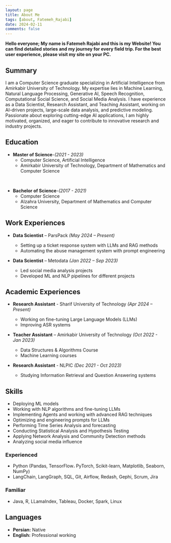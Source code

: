 ```yaml
---
layout: page
title: About Me
tags: [about, Fatemeh_Rajabi]
date: 2024-02-11
comments: false
---
```


<b> Hello everyone; My name is Fatemeh Rajabi and this is my Website! You can find detailed stories and my journey for every field trip. For the best user experience, please visit my site on your PC. </b>

## **Summary**  

I am a Computer Science graduate specializing in Artificial Intelligence from Amirkabir University of Technology. My expertise lies in Machine Learning, Natural Language Processing, Generative AI, Speech Recognition, Computational Social Science, and Social Media Analysis. I have experience as a Data Scientist, Research Assistant, and Teaching Assistant, working on AI-driven projects, large-scale data analysis, and predictive modeling. Passionate about exploring cutting-edge AI applications, I am highly motivated, organized, and eager to contribute to innovative research and industry projects.  

## **Education**  

- **Master of Science**-*(2021 - 2023)*
    - Computer Science, Artificial Intelligence
    - Amirkabir University of Technology, Department of Mathematics and Computer Science
<br>

- **Bachelor of Science**-*(2017 - 2021)*
    - Computer Science 
    - Alzahra University, Department of Mathematics and Computer Science

## **Work Experiences**  

- **Data Scientist** – ParsPack *(May 2024 – Present)*  
    - Setting up a ticket response system with LLMs and RAG methods
    - Automating the abuse management system with prompt engineering



- **Data Scientist** – Metodata *(Jan 2022 – Sep 2023)*  
    - Led social media analysis projects
    - Developed ML and NLP pipelines for different projects

## **Academic Experiences** 

- **Research Assistant** - Sharif University of Technology *(Apr 2024 – Present)*
    - Working on fine-tuning Large Language Models (LLMs)
    - Improving ASR systems



- **Teacher Assistant** – Amirkabir University of Technology *(Oct 2022 - Jan 2023)*
    - Data Structures & Algorithms Course
    - Machine Learning courses



- **Research Assistant** - NLPIC *(Dec 2021 - Oct 2023)*
    - Studying Information Retrieval and Question Answering systems

## **Skills**
- Deploying ML models
- Working with NLP algorithms and fine-tuning LLMs
- Implementing Agents and working with advanced RAG techniques
- Optimizing and engineering prompts for LLMs
- Performing Time Series Analysis and forecasting
- Conducting Statistical Analysis and Hypothesis Testing
- Applying Network Analysis and Community Detection methods
- Analyzing social media influence

### **Experienced** 
- Python (Pandas, TensorFlow، PyTorch, Scikit-learn, Matplotlib, Seaborn, NumPy)
- LangChain, LangGraph, SQL, Git, Airflow, Redash, Gephi, Scrum, Jira <br>
    
### **Familiar**
- Java, R, LLamaIndex, Tableau, Docker, Spark, Linux

## **Languages**
- **Persian:** Native
- **English:** Professional working
